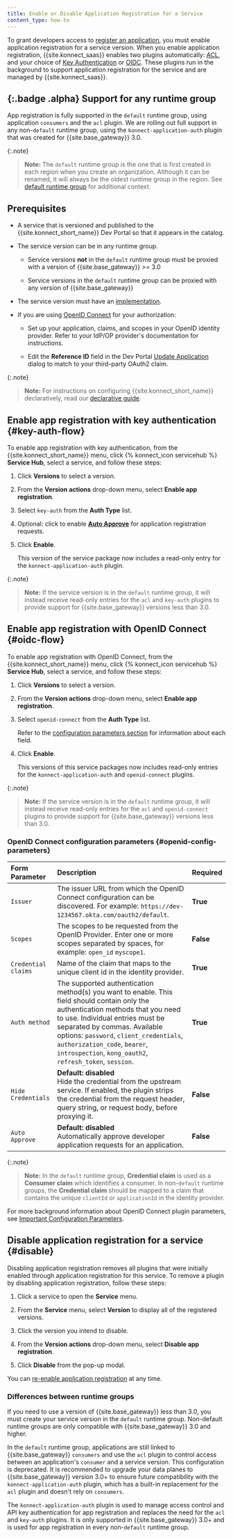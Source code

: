 ```yaml
---
title: Enable or Disable Application Registration for a Service
content_type: how-to
---
```


To grant developers access to [register an application](/konnect/dev-portal/applications/dev-reg-app-service), you must enable application registration for a service version.
When you enable application registration, {{site.konnect_saas}} enables two plugins automatically: [ACL](/hub/kong-inc/acl), and your choice of [Key Authentication](/hub/kong-inc/key-auth)
or [OIDC](/hub/kong-inc/openid-connect). These plugins run in the background to support application registration for the service and are managed by
{{site.konnect_saas}}.

## {:.badge .alpha} Support for any runtime group

App registration is fully supported in the `default` runtime group, using application `consumers` and the `acl` plugin.
We are rolling out full support in any non-`default` runtime group, using the `konnect-application-auth` plugin that was created for {{site.base_gateway}} 3.0.

{:.note}
> **Note:** The `default` runtime group is the one that is first created in each region when you create an organization. Although it can be renamed, it will always be the oldest runtime group in the region. See [default runtime group](/konnect/runtime-manager/runtime-groups/#default-runtime-group) for additional context.

## Prerequisites

- A service that is versioned and published to the
  {{site.konnect_short_name}} Dev Portal so that it appears in the catalog.

- The service version can be in any runtime group.

  - Service versions **not** in the `default` runtime group must be proxied with a version of {{site.base_gateway}} >= 3.0

  - Service versions in the `default` runtime group can be proxied with any version of {{site.base_gateway}}

- The service version must have an [implementation](/konnect/servicehub/service-implementations).

- If you are using [OpenID Connect](#oidc-flow) for your authorization:

  - Set up your application, claims, and scopes in your OpenID identity provider. Refer to your IdP/OP provider's documentation for instructions.

  - Edit the **Reference ID** field in the Dev Portal
    [Update Application](/konnect/dev-portal/applications/dev-apps#edit-my-app)
    dialog to match to your third-party OAuth2 claim.

{:.note}
> **Note:** For instructions on configuring {{site.konnect_short_name}} declaratively, read our [declarative guide](/konnect/runtime-manager/runtime-groups/declarative-config).

## Enable app registration with key authentication {#key-auth-flow}

To enable app registration with key authentication, from the {{site.konnect_short_name}} menu, click {% konnect_icon servicehub %} **Service Hub**, select a
service, and follow these steps:

1. Click **Versions** to select a version.

2. From the **Version actions** drop-down menu, select **Enable app registration**.

3. Select `key-auth` from the **Auth Type** list.

4. Optional: click to enable [**Auto Approve**](/konnect/dev-portal/access-and-approval/auto-approve-devs-apps/) for application registration requests.

5. Click **Enable**.

    This version of the service package now includes a
    read-only entry for the `konnect-application-auth` plugin.

{:.note}
> **Note:** If the service version is in the `default` runtime group, it will
instead receive read-only entries for the `acl` and `key-auth` plugins to provide
support for {{site.base_gateway}} versions less than 3.0.

## Enable app registration with OpenID Connect {#oidc-flow}

To enable app registration with OpenID Connect, from the {{site.konnect_short_name}} menu, click {% konnect_icon servicehub %} **Service Hub**, select a
service, and follow these steps:


1. Click **Versions** to select a version.

2. From the **Version actions** drop-down menu, select **Enable app registration**.

3. Select `openid-connect` from the **Auth Type** list.

   Refer to the [configuration parameters section](#openid-config-parameters) for information
   about each field.

4. Click **Enable**.

    This versions of this service packages now includes
    read-only entries for the `konnect-application-auth` and `openid-connect` plugins.

{:.note}
> **Note:** If the service version is in the `default` runtime group, it will
instead receive read-only entries for the `acl` and `openid-connect` plugins to provide
support for {{site.base_gateway}} versions less than 3.0.

###  OpenID Connect configuration parameters {#openid-config-parameters}

   | Form Parameter | Description                                                                       |Required |
   |:---------------|:----------------------------------------------------------------------------------|--|
   | `Issuer` | The issuer URL from which the OpenID Connect configuration can be discovered. For example: `https://dev-1234567.okta.com/oauth2/default`.  |**True** |
   | `Scopes` | The scopes to be requested from the OpenID Provider. Enter one or more scopes separated by spaces, for example: `open_id` `myscope1`.  | **False**
   | `Credential claims` |  Name of the claim that maps to the unique client id in the identity provider. | **True**
   | `Auth method` | The supported authentication method(s) you want to enable. This field should contain only the authentication methods that you need to use. Individual entries must be separated by commas. Available options: `password`, `client_credentials`, `authorization_code`, `bearer`, `introspection`, `kong_oauth2`, `refresh_token`, `session`. | **True**
   | `Hide Credentials` |**Default: disabled**<br>  Hide the credential from the upstream service. If enabled, the plugin strips the credential from the request header, query string, or request body, before proxying it. | **False** |
   | `Auto Approve`| **Default: disabled** <br>Automatically approve developer application requests for an application.| **False**

{:.note}
> **Note:** In the `default` runtime group, **Credential claim** is used as a **Consumer claim** which identifies a consumer. In non-`default` runtime groups, the **Credential claim** should be mapped to a claim that contains the unique `clientId` or `applicationId` in the identity provider.

   For more background information about OpenID Connect plugin parameters, see
   [Important Configuration Parameters](/hub/kong-inc/openid-connect/#important-configuration-parameters).

## Disable application registration for a service {#disable}

Disabling application registration removes all plugins that were initially enabled through application registration for this service.
To remove a plugin by disabling application registration, follow these steps:

1. Click a service to open the **Service** menu.

2. From the **Service** menu, select **Version** to display all of the registered versions.

3. Click the version you intend to disable.

4. From the **Version actions** drop-down menu, select **Disable app registration**.

5. Click **Disable** from the pop-up modal.


You can
[re-enable application registration](/konnect/dev-portal/applications/enable-app-reg)
at any time.

### Differences between runtime groups

If you need to use a version of {{site.base_gateway}} less than 3.0, you must create your service version in the `default` runtime group. Non-default runtime groups are only compatible with {{site.base_gateway}} 3.0 and higher.

In the `default` runtime group, applications are still linked to {{site.base_gateway}} `consumers` and use the `acl` plugin to control access between an application's `consumer` and a service version. This configuration is deprecated. It is recommended to upgrade your data planes to {{site.base_gateway}} version 3.0+ to ensure future compatibility with the `konnect-application-auth` plugin, which has a built-in replacement for the `acl` plugin and doesn't rely on `consumers`.

The `konnect-application-auth` plugin is used to manage access control and API key authentication for app registration and replaces the need for the `acl` and `key-auth` plugins. It is only supported in {{site.base_gateway}} 3.0+ and is used for app registration in every non-`default` runtime group.
